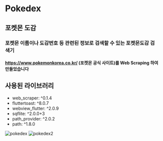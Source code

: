 # Pokedex

## 포켓몬 도감

### 포켓몬 이름이나 도감번호 등 관련된 정보로 검색할 수 있는 포켓몬도감 검색기

#### https://www.pokemonkorea.co.kr/ (포켓몬 공식 사이트)를 Web Scraping 하여 만들었습니다


## 사용된 라이브러리

- web_scraper: ^0.1.4
- fluttertoast: ^8.0.7
- webview_flutter: ^2.0.9
- sqflite: ^2.0.0+3
- path_provider: ^2.0.2
- path: ^1.8.0 

![pokedex](https://user-images.githubusercontent.com/55382624/124766968-59282100-df72-11eb-8c14-9ef10f687655.gif) ![pokedex2](https://user-images.githubusercontent.com/55382624/126058206-b4cb49e9-e460-449e-b733-5cd2674c3f9e.gif)